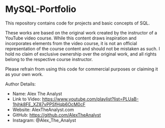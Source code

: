 # MySQL-Portfolio
This repository contains code for projects and basic concepts of SQL.

These works are based on the original work created by the instructor of a YouTube video course. While this content draws inspiration and incorporates elements from the video course, it is not an official representation of the course content and should not be mistaken as such. I hold no claim of exclusive ownership over the original work, and all rights belong to the respective course instructor.

Please refrain from using this code for commercial purposes or claiming it as your own work.

Author Details:

* Name: Alex The Analyst
* Link to Video: https://www.youtube.com/playlist?list=PLUaB-1hjhk8FE_XZ87vPPSfHqb6OcM0cF
* Website: AlexTheAnalyst.com
* GitHub: https://github.com/AlexTheAnalyst
* Instagram: @Alex_The_Analyst
